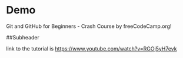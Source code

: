 # Demo

Git and GitHub for Beginners - Crash Course by freeCodeCamp.org!

##Subheader

link to the tutorial is https://www.youtube.com/watch?v=RGOj5yH7evk


